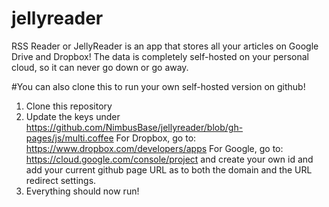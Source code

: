 jellyreader
===========

RSS Reader or JellyReader is an app that stores all your articles on Google Drive and Dropbox! The data is completely self-hosted on your personal cloud, so it can never go down or go away.

#You can also clone this to run your own self-hosted version on github!

1. Clone this repository
2. Update the keys under https://github.com/NimbusBase/jellyreader/blob/gh-pages/js/multi.coffee
For Dropbox, go to: https://www.dropbox.com/developers/apps
For Google, go to: https://cloud.google.com/console/project and create your own id and add your current github page URL as to both the domain and the URL redirect settings.
3. Everything should now run!
